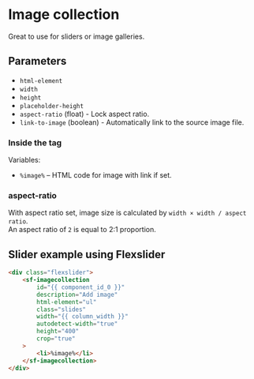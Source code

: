 # Image collection

Great to use for sliders or image galleries. 


## Parameters

* `html-element`
* `width`
* `height`
* `placeholder-height`
* `aspect-ratio` (float) - Lock aspect ratio.
* `link-to-image` (boolean) - Automatically link to the source image file.

### Inside the tag

Variables:

* `%image%` – HTML code for image with link if set.

### aspect-ratio

With aspect ratio set, image size is calculated by `width × width / aspect ratio`.  
An aspect ratio of `2` is equal to 2:1 proportion.


## Slider example using Flexslider

```html
<div class="flexslider">
    <sf-imagecollection
        id="{{ component_id_0 }}"
        description="Add image"
        html-element="ul"
        class="slides"
        width="{{ column_width }}"
        autodetect-width="true"
        height="400"
        crop="true"
    >
        <li>%image%</li> 
    </sf-imagecollection>
</div>
```
